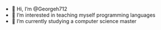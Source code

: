 - 👋 Hi, I’m @Georgeh712
- 👀 I’m interested in teaching myself programming languages
- 🌱 I’m currently studying a computer science master

<!---
Georgeh712/Georgeh712 is a ✨ special ✨ repository because its `README.md` (this file) appears on your GitHub profile.
You can click the Preview link to take a look at your changes.
--->
